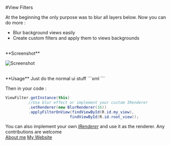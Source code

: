 #View Filters

At the beginning the only purpose was to blur all layers below.
Now you can do more :
- Blur background views easily
- Create custom filters and apply them to views backgrounds
<br/>
**Screenshot**

![Screenshot](https://cloud.githubusercontent.com/assets/8886687/18458361/c1b9227c-7975-11e6-8105-84a58c37c2aa.jpg)

<br/>
**Usage**
Just do the normal ui stuff
```xml
<RelativeLayout
     android:layout_width="match_parent" 
     android:layout_height="match_parent"
     android:id="@+id/root_view">
     <View
         android:layout_width="match_parent"
         android:layout_height="100dp"
         android:layout_marginTop="100dp"
         android:layout_marginLeft="20dp"
         android:layout_marginRight="10dp"
         android:id="@+id/my_view"/>
</RelativeLayout>
```

Then in your code : 
```java
ViewFilter.getInstance(this)
          //Use blur effect or implement your custom IRenderer
          .setRenderer(new BlurRenderer(16)) 
          .applyFilterOnView(findViewById(R.id.my_view),
                            findViewById(R.id.root_view));
```

You can also implement your own  [_IRenderer_](https://github.com/mirrajabi/ViewEffects/blob/master/library/src/main/java/ir/mirrajabi/viewfilter/core/IRenderer.java) and use it as the renderer.
Any contributions are welcome
<br/>
[About me](https://about.me/mohammadmirrajabi)
[My Website](http://mirrajabi.ir)

